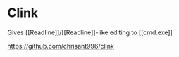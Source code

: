 # Clink

Gives [[Readline]]/[[Readline]]-like editing to [[cmd.exe]]

<https://github.com/chrisant996/clink>
